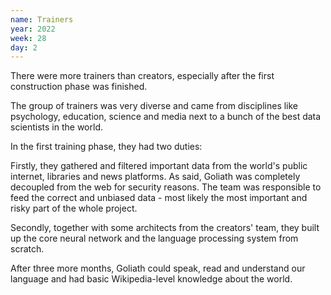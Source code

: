```yaml
---
name: Trainers
year: 2022
week: 28
day: 2
---
```


There were more trainers than creators, especially after the first construction
phase was finished.

The group of trainers was very diverse and came from disciplines like
psychology, education, science and media next to a bunch of the best data
scientists in the world.

In the first training phase, they had two duties:

Firstly, they gathered and filtered important data from the world's public
internet, libraries and news platforms. As said, Goliath was completely
decoupled from the web for security reasons. The team was responsible to feed
the correct and unbiased data - most likely the most important and risky part of
the whole project.

Secondly, together with some architects from the creators' team, they built up
the core neural network and the language processing system from scratch.

After three more months, Goliath could speak, read and understand our language
and had basic Wikipedia-level knowledge about the world.
